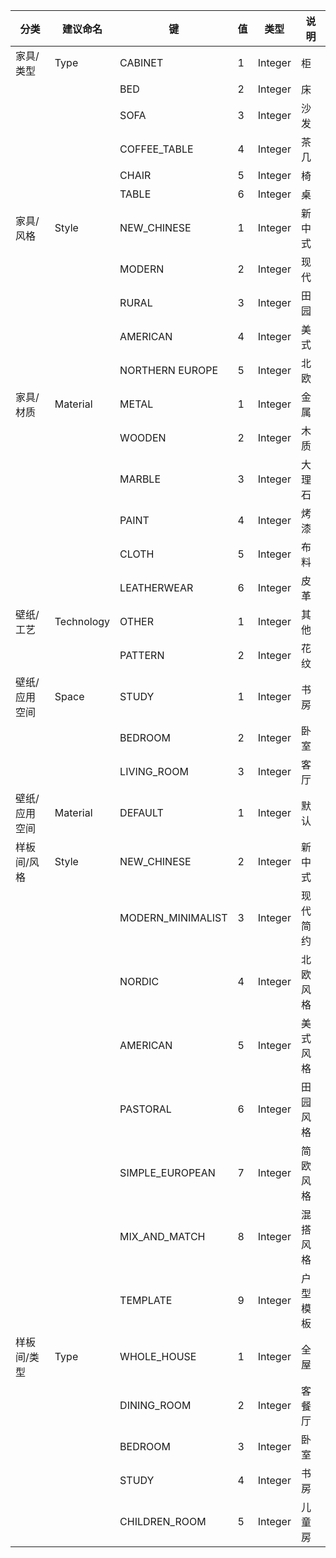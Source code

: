 | 分类          | 建议命名   | 键                  | 值  | 类型    | 说明     |
| ------------- | ---------- | ------------------- | --- | ------- | -------- |
| 家具/类型     | Type       | CABINET             | 1   | Integer | 柜       |
|               |            | BED                 | 2   | Integer | 床       |
|               |            | SOFA                | 3   | Integer | 沙发     |
|               |            | COFFEE_TABLE        | 4   | Integer | 茶几     |
|               |            | CHAIR               | 5   | Integer | 椅       |
|               |            | TABLE               | 6   | Integer | 桌       |
| 家具/风格     | Style      | NEW_CHINESE         | 1   | Integer | 新中式   |
|               |            | MODERN              | 2   | Integer | 现代     |
|               |            | RURAL               | 3   | Integer | 田园     |
|               |            | AMERICAN            | 4   | Integer | 美式     |
|               |            | NORTHERN EUROPE     | 5   | Integer | 北欧     |
| 家具/材质     | Material   | METAL               | 1   | Integer | 金属     |
|               |            | WOODEN              | 2   | Integer | 木质     |
|               |            | MARBLE              | 3   | Integer | 大理石   |
|               |            | PAINT               | 4   | Integer | 烤漆     |
|               |            | CLOTH               | 5   | Integer | 布料     |
|               |            | LEATHERWEAR         | 6   | Integer | 皮革     |
| 壁纸/工艺     | Technology | OTHER               | 1   | Integer | 其他     |
|               |            | PATTERN             | 2   | Integer | 花纹     |
| 壁纸/应用空间 | Space      | STUDY               | 1   | Integer | 书房     |
|               |            | BEDROOM             | 2   | Integer | 卧室     |
|               |            | LIVING_ROOM         | 3   | Integer | 客厅     |
| 壁纸/应用空间 | Material     | DEFAULT             | 1   | Integer | 默认     |
| 样板间/风格   | Style      | NEW_CHINESE      | 2   | Integer | 新中式 |
|               |            | MODERN_MINIMALIST       | 3   | Integer |  现代简约  |
|               |            | NORDIC | 4   | Integer | 北欧风格 |
|               |            | AMERICAN | 5   | Integer | 美式风格 |
|               |            | PASTORAL      | 6   | Integer | 田园风格 |
|               |            | SIMPLE_EUROPEAN      | 7   | Integer | 简欧风格 |
|               |            | MIX_AND_MATCH      | 8   | Integer | 混搭风格 |
|               |            | TEMPLATE      | 9   | Integer | 户型模板 |
| 样板间/类型   | Type      | WHOLE_HOUSE      | 1   | Integer | 全屋 |
|             |            | DINING_ROOM | 2   | Integer | 客餐厅 |
|             |            | BEDROOM | 3   | Integer | 卧室 |
|             |            | STUDY | 4   | Integer | 书房 |
|             |            | CHILDREN_ROOM | 5   | Integer | 儿童房 |
